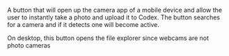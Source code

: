 A button that will open up the camera app of a mobile device and allow the user to instantly take a photo and upload it to Codex. The button searches for a camera and if it detects one will become active.

On desktop, this button opens the file explorer since webcams are not photo cameras
